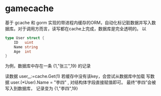 # gamecache
基于 gcache 和 gorm 实现的带进程内缓存的ORM，自动化标记脏数据并写入数据库。对于调用方而言，读写都在cache上完成，数据库是完全透明的。
以 

```go
type User struct {
	ID   uint
	Name string
	Age  int
}
```
为例，数据库中存在一条 {1,"张三",19} 的记录

读数据 user,_:=cache.Get(1)   若缓存中没有该key，会尝试从数据库中加载
写数据 user.(*User).Name = "李四"   , 对结构体字段直接赋值即可。 最终“李四”会被写入到数据库， 记录变为 {1,"李四",19}

